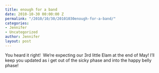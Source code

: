 ```yaml
---
title: enough for a band
date: 2010-10-30 00:00:00 Z
permalink: "/2010/10/30/20101030enough-for-a-band/"
categories:
- Jennifer
- Uncategorized
author: Jennifer
layout: post
---
```


You heard it right!  We&#8217;re expecting our 3rd little Elam at the end of May! I&#8217;ll keep you updated as i get out of the sicky phase and into the happy belly phase!

<a rel="attachment wp-att-914" href="/assets/images/enough-for-a-band/1288445786000-missing.jpg" /></a>
